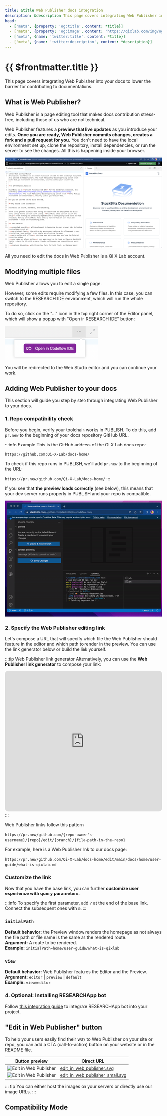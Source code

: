 ```yaml
---
title: &title Web Publisher docs integration
description: &description This page covers integrating Web Publisher into your docs to lower the barrier for contributing to documentations.
head:
  - ['meta', {property: 'og:title', content: *title}] 
  - ['meta', {property: 'og:image', content: 'https://qixlab.com/img/og/integrating-web_publisher.png'}]
  - ['meta', {name: 'twitter:title', content: *title}]
  - ['meta', {name: 'twitter:description', content: *description}]
---
```


# {{ $frontmatter.title }}

This page covers integrating Web Publisher into your docs to lower the barrier for contributing to documentations.

## What is Web Publisher?

Web Publisher is a page editing tool that makes docs contribution stress-free, including those of us who are not technical.

Web Publisher features a **preview that live updates** as you introduce your edits. **Once you are ready, Web Publisher commits changes, creates a fork and a pull request for you.** You don't need to have the local environment set up, clone the repository, install dependencies, or run the server to see the changes. All this is happening inside your browser.

<img lang="en" src="./assets/wp-whole.png" alt="Web Publisher" style="width: 600px"/>

All you need to edit the docs in Web Publisher is a Qi X Lab account.

## Modifying multiple files

Web Publisher allows you to edit a single page.

However, some edits require modifying a few files. In this case, you can switch to the RESEARCH IDE environment, which will run the whole repository.

To do so, click on the "..." icon in the top right corner of the Editor panel, which will show a popup with "Open in RESEARCH IDE" button:

<img lang="en" src="./assets/wp-open-in-ide-popup.png" alt="Nav Bar" style="width: 300px"/>

You will be redirected to the Web Studio editor and you can continue your work.

## Adding Web Publisher to your docs

This section will guide you step by step through integrating Web Publisher to your docs.

### 1. Repo compatibility check

Before you begin, verify your toolchain works in PUBLISH. To do this, add `pr.new` to the beginning of your docs repository GitHub URL.

:::info Example
This is the GitHub address of the Qi X Lab docs repo:

`https://github.com:Qi-X-Lab/docs-home/`

To check if this repo runs in PUBLISH, we'll add `pr.new` to the beginning of the URL:

`https://pr.new/github.com/Qi-X-Lab/docs-home/`
:::

If you see that **the preview loads correctly** (see below), this means that your dev server runs properly in PUBLISH and your repo is compatible.

<img lang="en" src="./assets/research-ide-opening-repo.gif" alt="Opening a repo in RESEARCH IDE" />

### 2. Specify the Web Publisher editing link

Let's compose a URL that will specify which file the Web Publisher should feature in the editor and which path to render in the preview. You can use the link generator below or build the link yourself.

:::tip Web Publisher link generator
Alternatively, you can use the **Web Publisher link generator** to compose your link:

<iframe src="https://qixlab.com/edit/vue-c2wltp?embed=1&file=src/App.vue&hideExplorer=1&hideNavigation=1&view=preview&ctl=1" style="width:100%;height:450px;border:1px solid var(--vp-custom-block-tip-border);border-radius:10px"></iframe>
:::

Web Publisher links follow this pattern:

`https://pr.new/github.com/{repo-owner's-username}/{repo}/edit/{branch}/{file-path-in-the-repo}`

For example, here is a Web Publisher link to our docs page:

`https://pr.new/github.com/Qi-X-Lab/docs-home/edit/main/docs/home/user-guide/what-is-qixlab.md`

### Customize the link

Now that you have the base link, you can further **customize user experience with query parameters**.

:::info
To specify the first parameter, add `?` at the end of the base link. Connect the subsequent ones with `&`.
:::

### `initialPath`

<p>
    <b>Default behavior:</b> the Preview window renders the homepage as not always the file path or file name is the same as the rendered route.<br/>
    <b>Argument:</b> A route to be rendered.<br/>
    <b>Example:</b> <code>initialPath=home/user-guide/what-is-qixlab</code><br/>
</p>

### `view`

<p>
    <b>Default behavior:</b> Web Publisher features the Editor and the Preview. <br/>
    <b>Argument:</b> <code>editor</code> | <code>preview</code> | <code>default</code><br/>
    <b>Example:</b> <code>view=editor</code><br/>
</p>

### 4. Optional: Installing RESEARCHApp bot

<!--@include: ./parts/researchapp-bot.md-->

<!--@include: ./parts/installing-researchapp.md-->

Follow [this integration guide](./integrating-researchapp-bot.md) to integrate RESEARCHApp bot into your project.

<!-- ### 5. Configure "edit this page"

To enable edits on the sites created via generators, you need to change the default settings. Consult the table below to find which files to change. -->

## "Edit in Web Publisher" button

To help your users easily find their way to Web Publisher on your site or repo, you can add a CTA (call-to-action) button on your website or in the README file.

| Button preview | Direct URL |
| --- | --- |
| <img alt="Edit in Web Publisher" src="/img/edit_in_web_publisher.svg" /> | <a href="/img/edit_in_web_publisher.svg" target="_blank">edit_in_web_publisher.svg</a> |
| <img alt="Edit in Web Publisher" src="/img/edit_in_web_publisher_small.svg" /> | <a href="/img/edit_in_web_publisher_small.svg" target="_blank">edit_in_web_publisher_small.svg</a> |

::: tip
You can either host the images on your servers or directly use our image URLs.
:::

## Compatibility Mode

<!--@include: ./parts/wp-compatibility-mode.md-->

